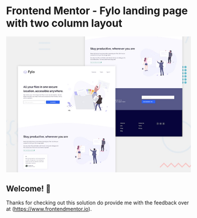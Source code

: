 # Frontend Mentor - Fylo landing page with two column layout

![Design preview for the Fylo landing page with two column layout challenge](./design/desktop-preview.jpg)

## Welcome! 👋
Thanks for checking out this solution do provide me with the feedback over at (https://www.frontendmentor.io).
